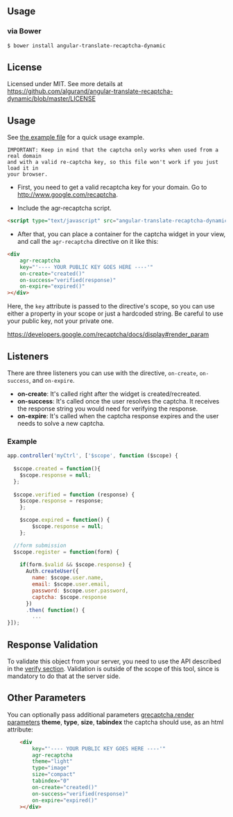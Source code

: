 ## Usage

### via Bower

```bash
$ bower install angular-translate-recaptcha-dynamic
```

## License

Licensed under MIT. See more details at https://github.com/algurand/angular-translate-recaptcha-dynamic/blob/master/LICENSE


Usage
-----

See [the example file](example/use.html) for a quick usage example.

    IMPORTANT: Keep in mind that the captcha only works when used from a real domain
    and with a valid re-captcha key, so this file won't work if you just load it in
    your browser.

- First, you need to get a valid recaptcha key for your domain. Go to http://www.google.com/recaptcha.

- Include the agr-recaptcha script.

```html
<script type="text/javascript" src="angular-translate-recaptcha-dynamic.js"></script>
```

- After that, you can place a container for the captcha widget in your view, and call the `agr-recaptcha` directive on it like this:

```html
<div
    agr-recaptcha
    key="'---- YOUR PUBLIC KEY GOES HERE ----'"
    on-create="created()"
    on-success="verified(response)"
    on-expire="expired()"
></div>
```

Here, the `key` attribute is passed to the directive's scope, so you can use either a property in your scope or just a hardcoded string. Be careful to use your public key, not your private one.

https://developers.google.com/recaptcha/docs/display#render_param



Listeners
---------

There are three listeners you can use with the directive, `on-create`, `on-success`, and `on-expire`.

* __on-create__: It's called right after the widget is created/recreated.
* __on-success__: It's called once the user resolves the captcha. It receives the response string you would need for verifying the response.
* __on-expire__: It's called when the captcha response expires and the user needs to solve a new captcha.

### Example

```js
app.controller('myCtrl', ['$scope', function ($scope) {
  
  $scope.created = function(){
    $scope.response = null;
  };
  
  $scope.verified = function (response) {
    $scope.response = response;
	};

	$scope.expired = function() {
		$scope.response = null;
	};

  //form submission
  $scope.register = function(form) {
    
    if(form.$valid && $scope.response) {
      Auth.createUser({
        name: $scope.user.name,
        email: $scope.user.email,
        password: $scope.user.password,
        captcha: $scope.response
      })
      .then( function() {
        ...
}]);
```
Response Validation
-------------------

To validate this object from your server, you need to use the API described in the [verify section](https://developers.google.com/recaptcha/docs/verify). Validation is outside of the scope of this tool, since is mandatory to do that at the server side.

Other Parameters
----------------

You can optionally pass additional parameters [grecaptcha.render parameters](https://developers.google.com/recaptcha/docs/display#render_param) __theme__, __type__, __size__, __tabindex__ the captcha should use, as an html attribute:

```html
    <div
        key="'---- YOUR PUBLIC KEY GOES HERE ----'"
        agr-recaptcha
        theme="light"
        type="image"
        size="compact"
        tabindex="0"
        on-create="created()"
        on-success="verified(response)"
        on-expire="expired()"
    ></div>
```